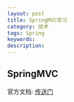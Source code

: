 ```yaml
---
layout: post
title: SpringMVC学习
category: 技术
tags: Spring
keywords:
description:
---
```


## SpringMVC

官方文档: [传送门](http://docs.spring.io/spring/docs/4.1.9.RELEASE/spring-framework-reference/htmlsingle/#mvc)
